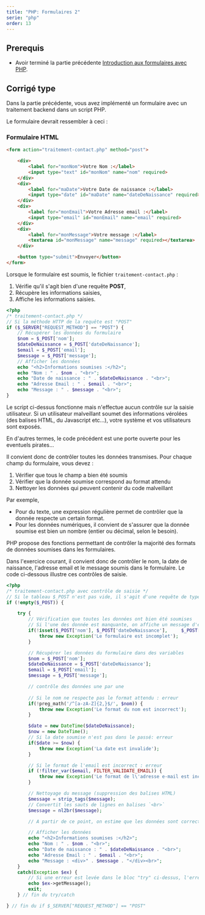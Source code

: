 ```yaml
---
title: "PHP: Formulaires 2"
serie: "php"
order: 13
---
```


## Prerequis

- Avoir terminé la partie précédente [Introduction aux formulaires avec PHP](./formulaires-intro).

## Corrigé type

Dans la partie précédente, vous avez implémenté un formulaire avec un traitement backend dans un script PHP.

Le formulaire devrait ressembler à ceci : 

### Formulaire HTML

```html
<form action="traitement-contact.php" method="post">

    <div>
        <label for="monNom">Votre Nom :</label> 
        <input type="text" id="monNom" name="nom" required> 
    </div>
    <div>
        <label for="maDate">Votre Date de naissance :</label> 
        <input type="date" id="maDate" name="dateDeNaissance" required>  
    </div>
    <div>
        <label for="monEmail">Votre Adresse email :</label> 
        <input type="email" id="monEmail" name="email" required>  
    </div>
    <div>
        <label for="monMessage">Votre message :</label> 
        <textarea id="monMessage" name="message" required></textarea>    
    </div>

    <button type="submit">Envoyer</button>
</form>
```

Lorsque le formulaire est soumis, le fichier `traitement-contact.php` :
1. Vérifie qu'il s'agit bien d'une requête **POST**,
2. Récupère les informations saisies,
3. Affiche les informations saisies.

```php
<?php
/* traitement-contact.php */
// Si la méthode HTTP de la requête est "POST"
if ($_SERVER["REQUEST_METHOD"] == "POST") {
    // Récupérer les données du formulaire
    $nom = $_POST['nom'];
    $dateDeNaissance = $_POST['dateDeNaissance'];
    $email = $_POST['email'];
    $message = $_POST['message'];
    // Afficher les données
    echo "<h2>Informations soumises :</h2>";
    echo "Nom : " . $nom . "<br>";
    echo "Date de naissance : " . $dateDeNaissance . "<br>";
    echo "Adresse Email : " . $email . "<br>";
    echo "Message : " . $message . "<br>";
}
```

Le script ci-dessus fonctionne mais n'effectue aucun contrôle sur la saisie utilisateur. Si un utilisateur malveillant soumet des informations vérolées (des balises HTML, du Javascript etc...), votre système et vos utilisateurs sont exposés.

En d'autres termes, le code précédent est une porte ouverte pour les eventuels pirates...

Il convient donc de contrôler toutes les données transmises. Pour chaque champ du formulaire, vous devez : 
1. Vérifier que tous le champ a bien été soumis
2. Vérifier que la donnée soumise correspond au format attendu
3. Nettoyer les données qui peuvent contenir du code malveillant

Par exemple, 

- Pour du texte, une expression régulière permet de contrôler que la donnée respecte un certain format.
- Pour les données numériques, il convient de s'assurer que la donnée soumise est bien un nombre (entier ou décimal, selon le besoin).

PHP propose des fonctions permettant de contrôler la majorité des formats de données soumises dans les formulaires.

Dans l'exercice courant, il convient donc de contrôler le nom, la date de naissance, l'adresse email et le message soumis dans le formulaire. Le code ci-dessous illustre ces contrôles de saisie.

```php
<?php
/* traitement-contact.php avec contrôle de saisie */
// Si le tableau $_POST n'est pas vide, il s'agit d'une requête de type POST
if (!empty($_POST)) {

    try {
        // Vérification que toutes les données ont bien été soumises
        // Si l'une des donnée est manquante, on affiche un message d'erreur
        if(!isset($_POST['nom'], $_POST['dateDeNaissance'],     $_POST['email'], $_POST['message'])) {
            throw new Exception('Le formulaire est incomplet');
        }

        // Récupérer les données du formulaire dans des variables
        $nom = $_POST['nom'];
        $dateDeNaissance = $_POST['dateDeNaissance'];
        $email = $_POST['email'];
        $message = $_POST['message'];

        // contrôle des données une par une
    
        // Si le nom ne respecte pas le format attendu : erreur
        if(!preg_math('/^[a-zA-Z]{2,}$/', $nom)) {
            throw new Exception('Le format du nom est incorrect');
        }

        $date = new DateTime($dateDeNaissance);
        $now = new DateTime();
        // Si la date soumise n'est pas dans le passé: erreur
        if($date >= $now) {
            throw new Exception('La date est invalide');
        }

        // Si le format de l'email est incorrect : erreur
        if (!filter_var($email, FILTER_VALIDATE_EMAIL)) {
            throw new Exception('Le format de l\'adresse e-mail est incorrect.');
        }

        // Nettoyage du message (suppression des balises HTML)
        $message = strip_tags($message);
        // Convertit les sauts de lignes en balises `<br>`
        $message = nl2br($message);

        // A partir de ce point, on estime que les données sont correctes (aucune erreur levée)

        // Afficher les données
        echo "<h2>Informations soumises :</h2>";
        echo "Nom : " . $nom . "<br>";
        echo "Date de naissance : " . $dateDeNaissance . "<br>";
        echo "Adresse Email : " . $email . "<br>";
        echo "Message : <div>" . $message . "</div><br>";
    }
    catch(Exception $ex) {
        // Si une erreur est levée dans le bloc "try" ci-dessus, l'erreur correspondante est affichée
        echo $ex->getMessage();
        exit;
    } // fin du try/catch 

} // fin du if $_SERVER["REQUEST_METHOD"] == "POST"

```

> 